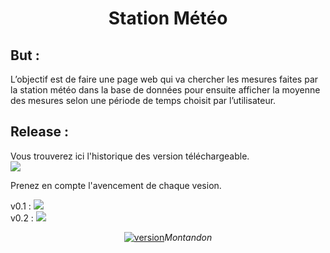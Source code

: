 <h1 align="center"> Station Météo </h1>
<h2>But :</h2>
L’objectif est de faire une page web qui va chercher les mesures faites par la station météo dans la base de données pour ensuite afficher la moyenne des mesures selon une période de temps choisit par l’utilisateur.

<h2>Release :</h2>
<p>
  Vous trouverez ici l'historique des version téléchargeable.</br>
  <a href="https://github.com/Montandon-Varoda/StationMeteo/releases"><img src="https://img.shields.io/github/v/release/Montandon-Varoda/StationMeteo?include_prereleases"></a>
</p>
Prenez en compte l'avencement de chaque vesion.
<p>
  v0.1 : <img src="https://progress-bar.dev/100/"/></br>
  v0.2 : <a href=""><img src="https://progress-bar.dev/34/"/></a>
</p>
<p align="center">
  <a href="https://github.com/Montandon-Varoda/"><img src="https://img.shields.io/badge/My-GitHub-red.svg" alt="version"/></a><i>Montandon</i>
</p>
